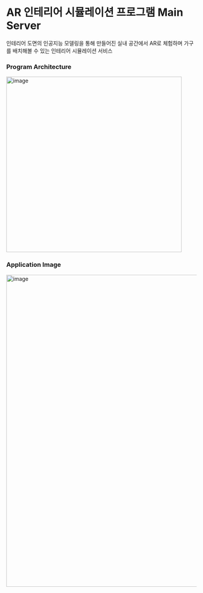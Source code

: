 # AR 인테리어 시뮬레이션 프로그램 Main Server
인테리어 도면의 인공지능 모델링을 통해 만들어진 실내 공간에서 AR로 체험하며 가구를 배치해볼 수 있는 인테리어 시뮬레이션 서비스

### Program Architecture
<img width="464" alt="image" src="https://user-images.githubusercontent.com/52816832/170185497-3a432b97-459d-4911-947a-4a4aec32ecba.png">

### Application Image
<img width="825" alt="image" src="https://user-images.githubusercontent.com/52816832/170185784-a9b9070c-d1e8-432f-a736-3db96ed57a0a.png">

